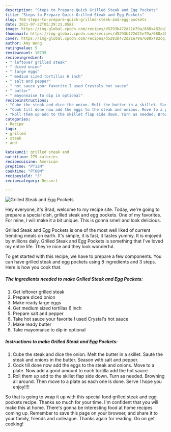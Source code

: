 ```yaml
---
description: "Steps to Prepare Quick Grilled Steak and Egg Pockets"
title: "Steps to Prepare Quick Grilled Steak and Egg Pockets"
slug: 768-steps-to-prepare-quick-grilled-steak-and-egg-pockets
date: 2021-07-22T05:29:21.058Z
image: https://img-global.cpcdn.com/recipes/d5293b472d21e79a/680x482cq70/grilled-steak-and-egg-pockets-recipe-main-photo.jpg
thumbnail: https://img-global.cpcdn.com/recipes/d5293b472d21e79a/680x482cq70/grilled-steak-and-egg-pockets-recipe-main-photo.jpg
cover: https://img-global.cpcdn.com/recipes/d5293b472d21e79a/680x482cq70/grilled-steak-and-egg-pockets-recipe-main-photo.jpg
author: Amy Wong
ratingvalue: 5
reviewcount: 10739
recipeingredient:
- " leftover grilled steak"
- " diced onion"
- " large eggs"
- " medium sized tortillas 6 inch"
- " salt and pepper"
- " hot sauce your favorite I used Crystals hot sauce"
- " butter"
- " mayonnaise to dip in optional"
recipeinstructions:
- "Cube the steak and dice the onion. Melt the butter in a skillet. Sauté the steak and onions in the butter. Season with salt and pepper."
- "Cook till done now add the eggs to the steak and onions. Move to a plate. Now add a good amount to each tortilla add the hot sauce."
- "Roll them up add to the skillet flap side down. Turn as needed. Browning all around. Then move to a plate as each one is done. Serve I hope you enjoy!!!!"
categories:
- Recipe
tags:
- grilled
- steak
- and

katakunci: grilled steak and 
nutrition: 279 calories
recipecuisine: American
preptime: "PT12M"
cooktime: "PT60M"
recipeyield: "3"
recipecategory: Dessert

---
```



![Grilled Steak and Egg Pockets](https://img-global.cpcdn.com/recipes/d5293b472d21e79a/680x482cq70/grilled-steak-and-egg-pockets-recipe-main-photo.jpg)

Hey everyone, it's Brad, welcome to my recipe site. Today, we're going to prepare a special dish, grilled steak and egg pockets. One of my favorites. For mine, I will make it a bit unique. This is gonna smell and look delicious.



Grilled Steak and Egg Pockets is one of the most well liked of current trending meals on earth. It's simple, it is fast, it tastes yummy. It is enjoyed by millions daily. Grilled Steak and Egg Pockets is something that I've loved my entire life. They're nice and they look wonderful.


To get started with this recipe, we have to prepare a few components. You can have grilled steak and egg pockets using 8 ingredients and 3 steps. Here is how you cook that.

<!--inarticleads1-->

##### The ingredients needed to make Grilled Steak and Egg Pockets:

1. Get  leftover grilled steak
1. Prepare  diced onion
1. Make ready  large eggs
1. Get  medium sized tortillas 6 inch
1. Prepare  salt and pepper
1. Take  hot sauce your favorite I used Crystal&#39;s hot sauce
1. Make ready  butter
1. Take  mayonnaise to dip in optional




<!--inarticleads2-->

##### Instructions to make Grilled Steak and Egg Pockets:

1. Cube the steak and dice the onion. Melt the butter in a skillet. Sauté the steak and onions in the butter. Season with salt and pepper.
1. Cook till done now add the eggs to the steak and onions. Move to a plate. Now add a good amount to each tortilla add the hot sauce.
1. Roll them up add to the skillet flap side down. Turn as needed. Browning all around. Then move to a plate as each one is done. Serve I hope you enjoy!!!!




So that is going to wrap it up with this special food grilled steak and egg pockets recipe. Thanks so much for your time. I'm confident that you will make this at home. There's gonna be interesting food at home recipes coming up. Remember to save this page on your browser, and share it to your family, friends and colleague. Thanks again for reading. Go on get cooking!
